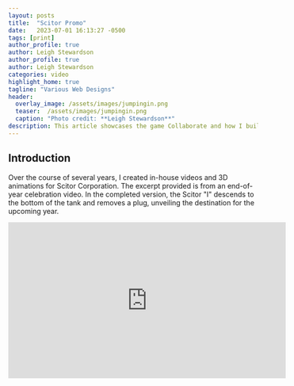 ```yaml
---
layout: posts
title:  "Scitor Promo"
date:   2023-07-01 16:13:27 -0500
tags: [print]
author_profile: true
author: Leigh Stewardson
author_profile: true
author: Leigh Stewardson
categories: video
highlight_home: true
tagline: "Various Web Designs"
header:
  overlay_image: /assets/images/jumpingin.png
  teaser:  /assets/images/jumpingin.png
  caption: "Photo credit: **Leigh Stewardson**"
description: This article showcases the game Collaborate and how I build it.
---
```


## Introduction

Over the course of several years, I created in-house videos and 3D animations for Scitor Corporation. The excerpt provided is from an end-of-year celebration video. In the completed version, the Scitor "I" descends to the bottom of the tank and removes a plug, unveiling the destination for the upcoming year.

<iframe width="560" height="315" src="https://www.youtube.com/embed/8-6ddXqW9W4?si=a4JN1Dp34OP5aPkK" title="YouTube video player" frameborder="0" allow="accelerometer; autoplay; clipboard-write; encrypted-media; gyroscope; picture-in-picture; web-share" allowfullscreen></iframe>
